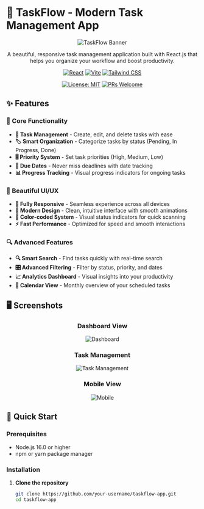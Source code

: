 # 🚀 TaskFlow - Modern Task Management App

<div align="center">

![TaskFlow Banner](https://via.placeholder.com/800x200/7148CC/ffffff?text=TaskFlow+-+Modern+Task+Management)

A beautiful, responsive task management application built with React.js that helps you organize your workflow and boost productivity.

[![React](https://img.shields.io/badge/React-18.2+-61DAFB?style=for-the-badge&logo=react&logoColor=white)](https://reactjs.org/)
[![Vite](https://img.shields.io/badge/Vite-5.0+-646CFF?style=for-the-badge&logo=vite&logoColor=white)](https://vitejs.dev/)
[![Tailwind CSS](https://img.shields.io/badge/Tailwind-3.0+-06B6D4?style=for-the-badge&logo=tailwindcss&logoColor=white)](https://tailwindcss.com/)

[![License: MIT](https://img.shields.io/badge/License-MIT-yellow.svg?style=for-the-badge)](https://opensource.org/licenses/MIT)
[![PRs Welcome](https://img.shields.io/badge/PRs-welcome-brightgreen.svg?style=for-the-badge)](http://makeapullrequest.com)

</div>

## ✨ Features

### 🎯 Core Functionality
- **📝 Task Management** - Create, edit, and delete tasks with ease
- **🏷️ Smart Organization** - Categorize tasks by status (Pending, In Progress, Done)
- **🎚️ Priority System** - Set task priorities (High, Medium, Low)
- **📅 Due Dates** - Never miss deadlines with date tracking
- **📊 Progress Tracking** - Visual progress indicators for ongoing tasks

### 🎨 Beautiful UI/UX
- **📱 Fully Responsive** - Seamless experience across all devices
- **🎨 Modern Design** - Clean, intuitive interface with smooth animations
- **🌈 Color-coded System** - Visual status indicators for quick scanning
- **⚡ Fast Performance** - Optimized for speed and smooth interactions

### 🔍 Advanced Features
- **🔍 Smart Search** - Find tasks quickly with real-time search
- **🎛️ Advanced Filtering** - Filter by status, priority, and dates
- **📈 Analytics Dashboard** - Visual insights into your productivity
- **📅 Calendar View** - Monthly overview of your scheduled tasks

## 🖥️ Screenshots

<div align="center">

### Dashboard View
![Dashboard](https://via.placeholder.com/400x250/ffffff/7148CC?text=Beautiful+Dashboard)

### Task Management
![Task Management](https://via.placeholder.com/400x250/ffffff/7148CC?text=Task+Management)

### Mobile View
![Mobile](https://via.placeholder.com/200x350/ffffff/7148CC?text=Mobile+Optimized)

</div>

## 🚀 Quick Start

### Prerequisites
- Node.js 16.0 or higher
- npm or yarn package manager

### Installation

1. **Clone the repository**
   ```bash
   git clone https://github.com/your-username/taskflow-app.git
   cd taskflow-app
